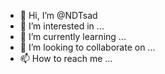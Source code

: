 - 👋 Hi, I’m @NDTsad
- 👀 I’m interested in ...
- 🌱 I’m currently learning ...
- 💞️ I’m looking to collaborate on ...
- 📫 How to reach me ...

<!---
NDTsad/NDTsad is a ✨ special ✨ repository because its `README.md` (this file) appears on your GitHub profile.
You can click the Preview link to take a look at your changes.
--->
